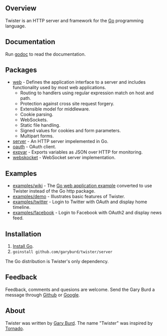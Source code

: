 ## Overview

Twister is an HTTP server and framework for the [Go](http://golang.org/)
programming language.

## Documentation

Run [godoc](http://golang.org/cmd/godoc/) to read the documentation.

## Packages

* [web](twister/tree/master/web) - Defines the application interface to a server and includes functionality used by most web applications.
  * Routing to handlers using regular expression match on host and path.
  * Protection against cross site request forgery.
  * Extensible model for middleware.
  * Cookie parsing.
  * WebSockets.
  * Static file handling.
  * Signed values for cookies and form parameters.
  * Multipart forms.
* [server](twister/tree/master/server) - An HTTP server impelemented in Go.
* [oauth](twister/tree/master/oauth) - OAuth client.
* [expvar](twister/tree/master/expvar) - Exports variables as JSON over HTTP for monitoring.
* [webskocket](twister/tree/master/websocket) - WebSocket server implementation.

## Examples

* [examples/wiki](twister/tree/master/examples/wiki) - The [Go web application example](http://golang.org/doc/codelab/wiki/) converted to use Twister instead of the Go http package.
* [examples/demo](twister/tree/master/examples/demo) - Illustrates basic features of Twister.
* [examples/twitter](twister/tree/master/examples/twitter) - Login to Twitter with OAuth and display home timeline.
* [examples/facebook](twister/tree/master/examples/facebook) - Login to Facebook with OAuth2 and display news feed.

## Installation

1. [Install Go](http://golang.org/doc/install.html).
3. `goinstall github.com/garyburd/twister/server`

The Go distribution is Twister's only dependency.

## Feedback 

Feedback, comments and quesions are welcome. Send the Gary Burd a message
through [Github](https://github.com/inbox/new/garyburd) or
[Google](http://www.google.com/profiles/100190655365702878730/contactme).

## About

Twister was written by [Gary Burd](http://gary.beagledreams.com/). The name
"Twister" was inspired by [Tornado](http://tornadoweb.org/").

